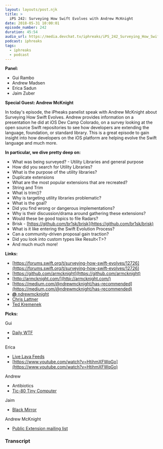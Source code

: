 ```yaml
---
layout: layouts/post.njk
title: >
  iPS 242: Surveying How Swift Evolves with Andrew McKnight
date: 2018-05-31 10:00:01
episode_number: 242
duration: 45:54
audio_url: https://media.devchat.tv/iphreaks/iPS_242_Surveying_How_Swift_Evolves_with_Andrew_McKnight.mp3
podcast: iphreaks
tags:
  - iphreaks
  - podcast
---
```


**Panel:**

- Gui Rambo
- Andrew Madsen
- Erica Sadun
- Jaim Zuber

**Special Guest: Andrew McKnight**

In today's episode, the iPheaks panelist speak with Andrew McKnight about Surveying How Swift Evolves. Andrew provides information on a presentation he did at iOS Dev Camp Colorado, on a survey looking at the open source Swift repositories to see how developers are extending the language, foundation, or standard library. This is a great episode to gain insight into how developers on the iOS platform are helping evolve the Swift language and much more.

**In particular, we dive pretty deep on:**

- What was being surveyed? - Utility Libraries and general purpose
- How did you search for Utility Libraries?
- What is the purpose of the utility libraries?
- Duplicate extensions
- What are the most popular extensions that are recreated?
- String and Trim
- What is trim()?
- Why is targeting utility libraries problematic?
- What is the goal?
- Did you find wrong or dangerous implementations?
- Why is their discussion/drama around gathering these extensions?
- Would these be good topics to file Radars?
- Brisk -&nbsp;[https://github.com/br1sk/brisk](https://github.com/br1sk/brisk)
- What is it like entering the Swift Evolution Process?
- Can a community-driven proposal gain traction?
- Did you look into custom types like Result\<T\>?
- And much much more!

**Links:**

- [https://forums.swift.org/t/surveying-how-swift-evolves/12726](https://forums.swift.org/t/surveying-how-swift-evolves/12726)
- [https://github.com/armcknight](https://github.com/armcknight)
- [http://armcknight.com/](http://armcknight.com/)
- [https://medium.com/@ndrewmcknight/has-recommended](https://medium.com/@ndrewmcknight/has-recommended)
- [**@** ndrewmcknight](https://twitter.com/ndrewmcknight)
- [Chris Lattner](https://en.wikipedia.org/wiki/Chris_Lattner)
- [Ted Kremenek](https://appleinsider.com/articles/17/01/13/new-swift-project-head-ted-kremenek-said-to-be-running-the-show-behind-the-scenes-for-some-time)

**Picks:**

Gui

- [Daily WTF](https://thedailywtf.com)
-

Erica

- [Live Lava Feeds](https://www.youtube.com/watch?reload=9&v=yhrUKXyGpzY)
- [https://www.youtube.com/watch?v=HtihmXFWqGo](https://www.youtube.com/watch?v=HtihmXFWqGo)

Andrew

- Antibiotics
- [Tic-80 Tiny Computer](https://tic.computer)

Jaim

- [Black Mirror](https://www.netflix.com/title/70264888)

Andrew McKnight

- [Public Extension mailing list](https://www.getrevue.co/profile/publicextension)

### Transcript
